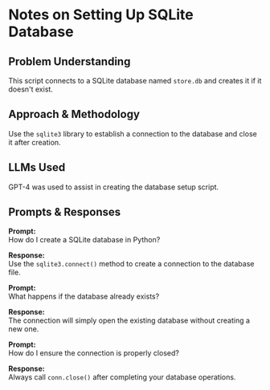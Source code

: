 # Notes on Setting Up SQLite Database

## Problem Understanding
This script connects to a SQLite database named `store.db` and creates it if it doesn't exist.

## Approach & Methodology
Use the `sqlite3` library to establish a connection to the database and close it after creation.

## LLMs Used
GPT-4 was used to assist in creating the database setup script.

## Prompts & Responses
**Prompt:**  
How do I create a SQLite database in Python?

**Response:**  
Use the `sqlite3.connect()` method to create a connection to the database file.

**Prompt:**  
What happens if the database already exists?

**Response:**  
The connection will simply open the existing database without creating a new one.

**Prompt:**  
How do I ensure the connection is properly closed?

**Response:**  
Always call `conn.close()` after completing your database operations.
